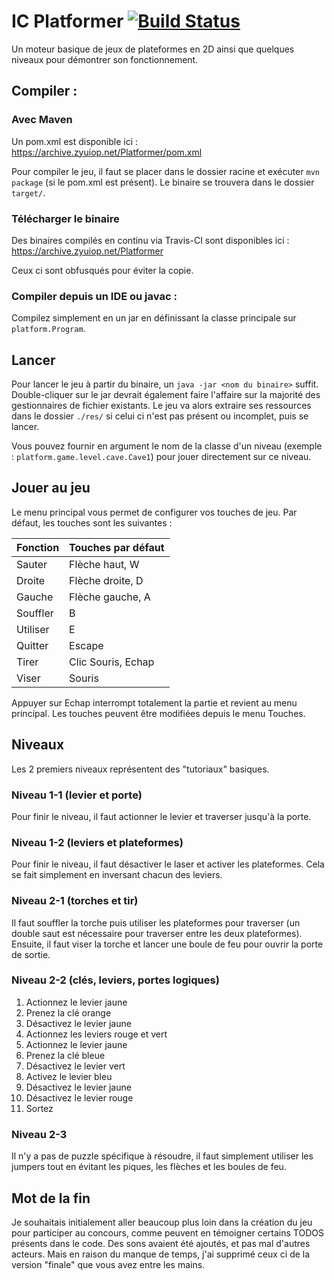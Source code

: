 # IC Platformer [![Build Status](https://travis-ci.com/zyuiop/ic-platformer.svg?token=UnxVKtRtysz48hf11ok6&branch=master)](https://travis-ci.com/zyuiop/ic-platformer)

Un moteur basique de jeux de plateformes en 2D ainsi que quelques niveaux pour démontrer son fonctionnement.

## Compiler :

### Avec Maven

Un pom.xml est disponible ici : https://archive.zyuiop.net/Platformer/pom.xml

Pour compiler le jeu, il faut se placer dans le dossier racine et exécuter ```mvn package``` (si le pom.xml est présent). Le binaire se trouvera dans le dossier ```target/```. 

### Télécharger le binaire

Des binaires compilés en continu via Travis-CI sont disponibles ici : https://archive.zyuiop.net/Platformer

Ceux ci sont obfusqués pour éviter la copie.

### Compiler depuis un IDE ou javac :

Compilez simplement en un jar en définissant la classe principale sur `platform.Program`.

## Lancer

Pour lancer le jeu à partir du binaire, un ```java -jar <nom du binaire>``` suffit. Double-cliquer sur le jar devrait également faire l'affaire sur la majorité des gestionnaires de fichier existants.
Le jeu va alors extraire ses ressources dans le dossier ```./res/``` si celui ci n'est pas présent ou incomplet, puis se lancer.

Vous pouvez fournir en argument le nom de la classe d'un niveau (exemple : `platform.game.level.cave.Cave1`) pour jouer directement sur ce niveau.

## Jouer au jeu

Le menu principal vous permet de configurer vos touches de jeu. Par défaut, les touches sont les suivantes :

| Fonction | Touches par défaut
|----------|--------------------
| Sauter   | Flèche haut, W
| Droite   | Flèche droite, D
| Gauche   | Flèche gauche, A
| Souffler | B
| Utiliser | E
| Quitter  | Escape
| Tirer    | Clic Souris, Echap
| Viser    | Souris

Appuyer sur Echap interrompt totalement la partie et revient au menu principal.
Les touches peuvent être modifiées depuis le menu Touches.

## Niveaux

Les 2 premiers niveaux représentent des "tutoriaux" basiques. 

### Niveau 1-1 (levier et porte)

Pour finir le niveau, il faut actionner le levier et traverser jusqu'à la porte.

### Niveau 1-2 (leviers et plateformes)

Pour finir le niveau, il faut désactiver le laser et activer les plateformes. Cela se fait simplement en inversant chacun des leviers. 

### Niveau 2-1 (torches et tir)

Il faut souffler la torche puis utiliser les plateformes pour traverser (un double saut est nécessaire pour traverser entre les deux plateformes). Ensuite, il faut viser la torche et lancer une boule de feu pour ouvrir la porte de sortie.

### Niveau 2-2 (clés, leviers, portes logiques)

1. Actionnez le levier jaune
2. Prenez la clé orange 
3. Désactivez le levier jaune
4. Actionnez les leviers rouge et vert
5. Actionnez le levier jaune 
6. Prenez la clé bleue
7. Désactivez le levier vert
8. Activez le levier bleu
9. Désactivez le levier jaune
10. Désactivez le levier rouge
11. Sortez

### Niveau 2-3

Il n'y a pas de puzzle spécifique à résoudre, il faut simplement utiliser les jumpers tout en évitant les piques, les flèches et les boules de feu.

## Mot de la fin

Je souhaitais initialement aller beaucoup plus loin dans la création du jeu pour participer au concours, comme peuvent en témoigner certains TODOS présents dans le code. Des sons avaient été ajoutés, et pas mal d'autres acteurs. Mais en raison du manque de temps, j'ai supprimé ceux ci de la version "finale" que vous avez entre les mains. 